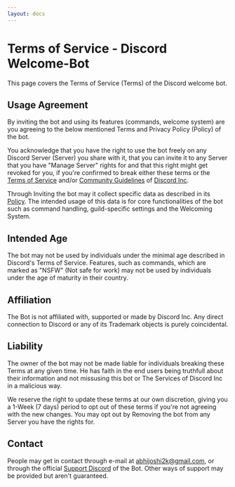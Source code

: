 ```yaml
---
layout: docs
---
```


# Terms of Service - Discord Welcome-Bot

This page covers the Terms of Service (Terms) of the Discord welcome bot.

## Usage Agreement
By inviting the bot and using its features (commands, welcome system) are you agreeing to the below mentioned Terms and Privacy Policy (Policy) of the bot.

You acknowledge that you have the right to use the bot freely on any Discord Server (Server) you share with it, that you can invite it to any Server that you have "Manage Server" rights for and that this right might get revoked for you, if you're confirmed to break either these terms or the [Terms of Service](https://discord.com/terms) and/or [Community Guidelines](https://discord.com/guidelines) of [Discord Inc](https://discord.com/).

Through Inviting the bot may it collect specific data as described in its [Policy](privacy-policy.md).
The intended usage of this data is for core functionalities of the bot such as command handling, guild-specific settings and the Welcoming System.

## Intended Age
The bot may not be used by individuals under the minimal age described in Discord's Terms of Service.
Features, such as commands, which are marked as "NSFW" (Not safe for work) may not be used by individuals under the age of maturity in their country.

## Affiliation
The Bot is not affiliated with, supported or made by Discord Inc.
Any direct connection to Discord or any of its Trademark objects is purely coincidental.

## Liability
The owner of the bot may not be made liable for individuals breaking these Terms at any given time.
He has faith in the end users being truthfull about their information and not missusing this bot or The Services of Discord Inc in a malicious way.

We reserve the right to update these terms at our own discretion, giving you a 1-Week (7 days) period to opt out of these terms if you're not agreeing with the new changes.
You may opt out by Removing the bot from any Server you have the rights for.

## Contact
People may get in contact through e-mail at abhijoshi2k@gmail.com, or through the official [Support Discord](https://discord.gg/6HWjd4B46x) of the Bot.
Other ways of support may be provided but aren't guaranteed.
